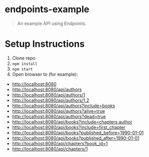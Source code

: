 # endpoints-example
> An example API using Endpoints.

# Setup Instructions

1. Clone repo
2. `npm install`
3. `npm start`
4. Open browser to (for example):
  - [http://localhost:8080](http://localhost:8080)
  - [http://localhost:8080/api/authors](http://localhost:8080/authors)
  - [http://localhost:8080/api/authors/1](http://localhost:8080/authors/1)
  - [http://localhost:8080/api/authors/1,2](http://localhost:8080/authors/1,2)
  - [http://localhost:8080/api/authors?include=books](http://localhost:8080/authors?include=books)
  - [http://localhost:8080/api/authors?alive=true](http://localhost:8080/authors?alive=true)
  - [http://localhost:8080/api/authors?dead=true](http://localhost:8080/authors?dead=true)
  - [http://localhost:8080/api/books?include=chapters,author](http://localhost:8080/books?include=chapters,author)
  - [http://localhost:8080/api/books?include=first_chapter](http://localhost:8080/books?include=first_chapter)
  - [http://localhost:8080/api/books?published_before=1990-01-01](http://localhost:8080/books?published_before=1990-01-01)
  - [http://localhost:8080/api/books?published_after=1990-01-01](http://localhost:8080/books?published_after=1990-01-01)
  - [http://localhost:8080/api/chapters?book_id=1](http://localhost:8080/chapters?book_id=1)
  - [http://localhost:8080/api/chapters/1](http://localhost:8080/chapters/1)
